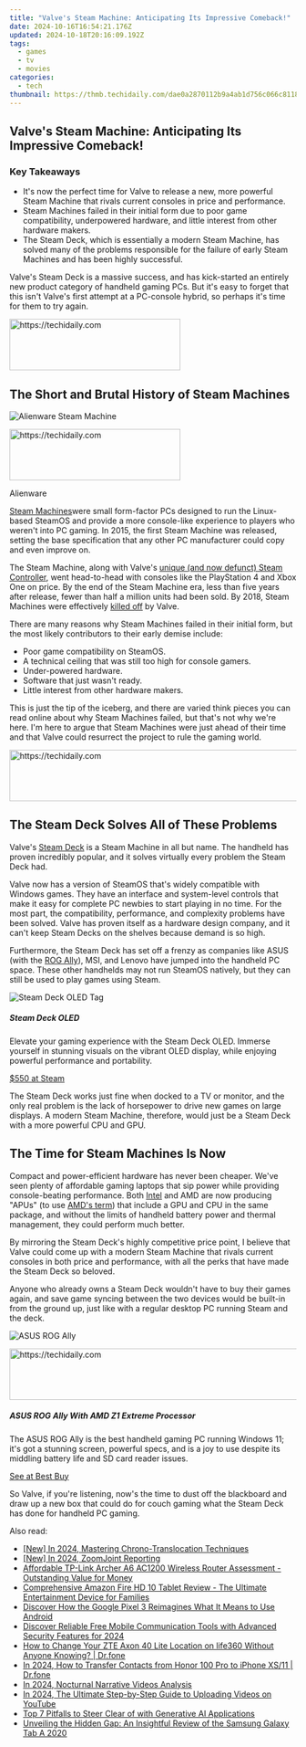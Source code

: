 ```yaml
---
title: "Valve's Steam Machine: Anticipating Its Impressive Comeback!"
date: 2024-10-16T16:54:21.176Z
updated: 2024-10-18T20:16:09.192Z
tags:
  - games
  - tv
  - movies
categories:
  - tech
thumbnail: https://thmb.techidaily.com/dae0a2870112b9a4ab1d756c066c8118fc25545f432e94a76fa542274edb47a5.jpg
---
```


## Valve's Steam Machine: Anticipating Its Impressive Comeback!

### Key Takeaways

* It's now the perfect time for Valve to release a new, more powerful Steam Machine that rivals current consoles in price and performance.
* Steam Machines failed in their initial form due to poor game compatibility, underpowered hardware, and little interest from other hardware makers.
* The Steam Deck, which is essentially a modern Steam Machine, has solved many of the problems responsible for the failure of early Steam Machines and has been highly successful.

 Valve's Steam Deck is a massive success, and has kick-started an entirely new product category of handheld gaming PCs. But it's easy to forget that this isn't Valve's first attempt at a PC-console hybrid, so perhaps it's time for them to try again.

<!-- affiliate ads begin -->
<a href="https://aligracehair.sjv.io/c/5597632/2135400/19272" target="_top" id="2135400">
  <img src="//a.impactradius-go.com/display-ad/19272-2135400" border="0" alt="https://techidaily.com" width="300" height="90"/>
</a>
<img height="0" width="0" src="https://aligracehair.sjv.io/i/5597632/2135400/19272" style="position:absolute;visibility:hidden;" border="0" />
<!-- affiliate ads end -->

##  The Short and Brutal History of Steam Machines

![Alienware Steam Machine](https://static1.howtogeekimages.com/wordpress/wp-content/uploads/2024/02/alienware-steam-machine.jpg) 

<!-- affiliate ads begin -->
<a href="https://aligracehair.sjv.io/c/5597632/1934288/19272" target="_top" id="1934288">
  <img src="//a.impactradius-go.com/display-ad/19272-1934288" border="0" alt="https://techidaily.com" width="300" height="90"/>
</a>
<img height="0" width="0" src="https://aligracehair.sjv.io/i/5597632/1934288/19272" style="position:absolute;visibility:hidden;" border="0" />
<!-- affiliate ads end -->

Alienware

[Steam Machines](https://on-screen-recording.techidaily.com/new-top-5-capture-tools-dethroning-bandicam-on-apple-devices/)were small form-factor PCs designed to run the Linux-based SteamOS and provide a more console-like experience to players who weren't into PC gaming. In 2015, the first Steam Machine was released, setting the base specification that any other PC manufacturer could copy and even improve on.

 The Steam Machine, along with Valve's [unique (and now defunct) Steam Controller](https://www.howtogeek.com/301108/how-to-set-up-and-customize-the-steam-controller/), went head-to-head with consoles like the PlayStation 4 and Xbox One on price. By the end of the Steam Machine era, less than five years after release, fewer than half a million units had been sold. By 2018, Steam Machines were effectively [killed off](http://www.vg247.com/steam-machine-removed-from-steam-by-valve) by Valve.

 There are many reasons why Steam Machines failed in their initial form, but the most likely contributors to their early demise include:

* Poor game compatibility on SteamOS.
* A technical ceiling that was still too high for console gamers.
* Under-powered hardware.
* Software that just wasn't ready.
* Little interest from other hardware makers.

 This is just the tip of the iceberg, and there are varied think pieces you can read online about why Steam Machines failed, but that's not why we're here. I'm here to argue that Steam Machines were just ahead of their time and that Valve could resurrect the project to rule the gaming world.

<!-- affiliate ads begin -->
<a href="https://laganoo.pxf.io/c/5597632/1484944/16446" target="_top" id="1484944">
  <img src="//a.impactradius-go.com/display-ad/16446-1484944" border="0" alt="https://techidaily.com" width="728" height="90"/>
</a>
<img height="0" width="0" src="https://laganoo.pxf.io/i/5597632/1484944/16446" style="position:absolute;visibility:hidden;" border="0" />
<!-- affiliate ads end -->

##  The Steam Deck Solves All of These Problems

 Valve's [Steam Deck](https://screen-mirroring-recording.techidaily.com/in-2024-x-capture-pro-for-home-systems/) is a Steam Machine in all but name. The handheld has proven incredibly popular, and it solves virtually every problem the Steam Deck had.

 Valve now has a version of SteamOS that's widely compatible with Windows games. They have an interface and system-level controls that make it easy for complete PC newbies to start playing in no time. For the most part, the compatibility, performance, and complexity problems have been solved. Valve has proven itself as a hardware design company, and it can't keep Steam Decks on the shelves because demand is so high.

 Furthermore, the Steam Deck has set off a frenzy as companies like ASUS (with the [ROG Ally](https://some-guidance.techidaily.com/2024-approved-streamline-and-shine-the-top-5-video-quality-tools/)), MSI, and Lenovo have jumped into the handheld PC space. These other handhelds may not run SteamOS natively, but they can still be used to play games using Steam.

![Steam Deck OLED Tag](https://static1.howtogeekimages.com/wordpress/wp-content/uploads/2024/01/steam-deck-oled-tag.png) 

#####  Steam Deck OLED

Elevate your gaming experience with the Steam Deck OLED. Immerse yourself in stunning visuals on the vibrant OLED display, while enjoying powerful performance and portability.

[$550 at Steam](https://store.steampowered.com/steamdeck) 

 The Steam Deck works just fine when docked to a TV or monitor, and the only real problem is the lack of horsepower to drive new games on large displays. A modern Steam Machine, therefore, would just be a Steam Deck with a more powerful CPU and GPU.

##  The Time for Steam Machines Is Now

 Compact and power-efficient hardware has never been cheaper. We've seen plenty of affordable gaming laptops that sip power while providing console-beating performance. Both [Intel](https://videocardz.com/newz/intel-arc-meteor-lake-integrated-gpu-has-been-tested-in-opencl-benchmark-faster-arc-a350m) and AMD are now producing "APUs" (to use [AMD's term](https://youtube-videos.techidaily.com/diy-split-screen-video-tutorials-for-youtube-enthusiasts-for-2024/)) that include a GPU and CPU in the same package, and without the limits of handheld battery power and thermal management, they could perform much better.

 By mirroring the Steam Deck's highly competitive price point, I believe that Valve could come up with a modern Steam Machine that rivals current consoles in both price and performance, with all the perks that have made the Steam Deck so beloved.

 Anyone who already owns a Steam Deck wouldn't have to buy their games again, and save game syncing between the two devices would be built-in from the ground up, just like with a regular desktop PC running Steam and the deck.

![ASUS ROG Ally](https://static1.howtogeekimages.com/wordpress/wp-content/uploads/2023/12/asus-rog-ally.png) 

<!-- affiliate ads begin -->
<a href="https://zebaoaffiliateprogram.pxf.io/c/5597632/2137974/21526" target="_top" id="2137974">
  <img src="//a.impactradius-go.com/display-ad/21526-2137974" border="0" alt="https://techidaily.com" width="728" height="90"/>
</a>
<img height="0" width="0" src="https://zebaoaffiliateprogram.pxf.io/i/5597632/2137974/21526" style="position:absolute;visibility:hidden;" border="0" />
<!-- affiliate ads end -->

#####  ASUS ROG Ally With AMD Z1 Extreme Processor

The ASUS ROG Ally is the best handheld gaming PC running Windows 11; it's got a stunning screen, powerful specs, and is a joy to use despite its middling battery life and SD card reader issues. 

[See at Best Buy](https://shop-links.co/link/?exclusive=1&publisher_slug=itechdaily19598&url=https%3A%2F%2Fwww.bestbuy.com%2Fsite%2Fasus-rog-ally-7-120hz-fhd-1080p-gaming-handheld-amd-ryzen-z1-processor-512gb-white%2F6543664.p%3FskuId%3D6543664) 

 So Valve, if you're listening, now's the time to dust off the blackboard and draw up a new box that could do for couch gaming what the Steam Deck has done for handheld PC gaming.

<ins class="adsbygoogle"
     style="display:block"
     data-ad-format="autorelaxed"
     data-ad-client="ca-pub-7571918770474297"
     data-ad-slot="1223367746"></ins>

<ins class="adsbygoogle"
     style="display:block"
     data-ad-client="ca-pub-7571918770474297"
     data-ad-slot="8358498916"
     data-ad-format="auto"
     data-full-width-responsive="true"></ins>

<span class="atpl-alsoreadstyle">Also read:</span>
<div><ul>
<li><a href="https://article-posts.techidaily.com/new-in-2024-mastering-chrono-translocation-techniques/"><u>[New] In 2024, Mastering Chrono-Translocation Techniques</u></a></li>
<li><a href="https://screen-mirroring-recording.techidaily.com/new-in-2024-zoomjoint-reporting/"><u>[New] In 2024, ZoomJoint Reporting</u></a></li>
<li><a href="https://buynow-marvelous.techidaily.com/affordable-tp-link-archer-a6-ac1200-wireless-router-assessment-outstanding-value-for-money/"><u>Affordable TP-Link Archer A6 AC1200 Wireless Router Assessment - Outstanding Value for Money</u></a></li>
<li><a href="https://buynow-marvelous.techidaily.com/comprehensive-amazon-fire-hd-10-tablet-review-the-ultimate-entertainment-device-for-families/"><u>Comprehensive Amazon Fire HD 10 Tablet Review - The Ultimate Entertainment Device for Families</u></a></li>
<li><a href="https://buynow-marvelous.techidaily.com/discover-how-the-google-pixel-3-reimagines-what-it-means-to-use-android/"><u>Discover How the Google Pixel 3 Reimagines What It Means to Use Android</u></a></li>
<li><a href="https://screen-sharing-recording.techidaily.com/discover-reliable-free-mobile-communication-tools-with-advanced-security-features-for-2024/"><u>Discover Reliable Free Mobile Communication Tools with Advanced Security Features for 2024</u></a></li>
<li><a href="https://fix-guide.techidaily.com/how-to-change-your-zte-axon-40-lite-location-on-life360-without-anyone-knowing-drfone-by-drfone-virtual-android/"><u>How to Change Your ZTE Axon 40 Lite Location on life360 Without Anyone Knowing? | Dr.fone</u></a></li>
<li><a href="https://android-transfer.techidaily.com/in-2024-how-to-transfer-contacts-from-honor-100-pro-to-iphone-xs11-drfone-by-drfone-transfer-from-android-transfer-from-android/"><u>In 2024, How to Transfer Contacts from Honor 100 Pro to iPhone XS/11 | Dr.fone</u></a></li>
<li><a href="https://extra-skills.techidaily.com/in-2024-nocturnal-narrative-videos-analysis/"><u>In 2024, Nocturnal Narrative Videos Analysis</u></a></li>
<li><a href="https://youtube-help.techidaily.com/in-2024-the-ultimate-step-by-step-guide-to-uploading-videos-on-youtube/"><u>In 2024, The Ultimate Step-by-Step Guide to Uploading Videos on YouTube</u></a></li>
<li><a href="https://tech-revival.techidaily.com/top-7-pitfalls-to-steer-clear-of-with-generative-ai-applications/"><u>Top 7 Pitfalls to Steer Clear of with Generative AI Applications</u></a></li>
<li><a href="https://buynow-marvelous.techidaily.com/unveiling-the-hidden-gap-an-insightful-review-of-the-samsung-galaxy-tab-a-2020/"><u>Unveiling the Hidden Gap: An Insightful Review of the Samsung Galaxy Tab A 2020</u></a></li>
</ul></div>

